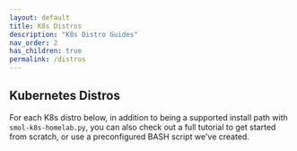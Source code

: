 ```yaml
---
layout: default
title: K8s Distros
description: "K8s Distro Guides"
nav_order: 2
has_children: true
permalink: /distros
---
```


## Kubernetes Distros

For each K8s distro below, in addition to being a supported install path with `smol-k8s-homelab.py`, you can also check out a full tutorial to get started from scratch, or use a preconfigured BASH script we've created.
